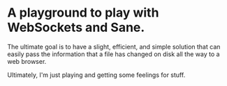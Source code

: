 # A playground to play with WebSockets and Sane.

The ultimate goal is to have a slight, efficient, and simple solution
that can easily pass the information that a file has changed on disk
all the way to a web browser.

Ultimately, I'm just playing and getting some feelings for stuff.
